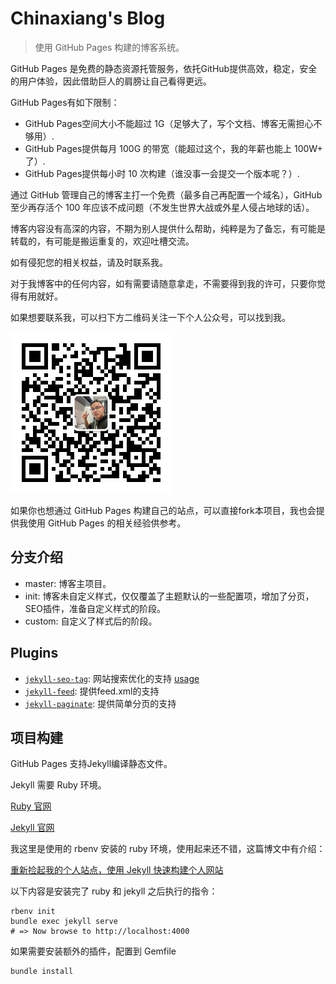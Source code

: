 # Chinaxiang's Blog

> 使用 GitHub Pages 构建的博客系统。

GitHub Pages 是免费的静态资源托管服务，依托GitHub提供高效，稳定，安全的用户体验，因此借助巨人的肩膀让自己看得更远。

GitHub Pages有如下限制：

- GitHub Pages空间大小不能超过 1G（足够大了，写个文档、博客无需担心不够用）.
- GitHub Pages提供每月 100G 的带宽（能超过这个，我的年薪也能上 100W+ 了）.
- GitHub Pages提供每小时 10 次构建（谁没事一会提交一个版本呢？）.

通过 GitHub 管理自己的博客主打一个免费（最多自己再配置一个域名），GitHub 至少再存活个 100 年应该不成问题（不发生世界大战或外星人侵占地球的话）。

博客内容没有高深的内容，不期为别人提供什么帮助，纯粹是为了备忘，有可能是转载的，有可能是搬运重复的，欢迎吐槽交流。

如有侵犯您的相关权益，请及时联系我。

对于我博客中的任何内容，如有需要请随意拿走，不需要得到我的许可，只要你觉得有用就好。

如果想要联系我，可以扫下方二维码关注一下个人公众号，可以找到我。

![](./qrcode.jpg)

如果你也想通过 GitHub Pages 构建自己的站点，可以直接fork本项目，我也会提供我使用 GitHub Pages 的相关经验供参考。

## 分支介绍

- master: 博客主项目。
- init: 博客未自定义样式，仅仅覆盖了主题默认的一些配置项，增加了分页，SEO插件，准备自定义样式的阶段。
- custom: 自定义了样式后的阶段。

## Plugins

- [`jekyll-seo-tag`](https://github.com/jekyll/jekyll-seo-tag): 网站搜索优化的支持 [usage](https://github.com/jekyll/jekyll-seo-tag#usage)
- [`jekyll-feed`](https://github.com/jekyll/jekyll-feed): 提供feed.xml的支持
- [`jekyll-paginate`](https://github.com/jekyll/jekyll-paginate): 提供简单分页的支持

## 项目构建

GitHub Pages 支持Jekyll编译静态文件。

Jekyll 需要 Ruby 环境。

[Ruby 官网](https://www.ruby-lang.org/zh_cn/)

[Jekyll 官网](https://jekyllrb.com/)


我这里是使用的 rbenv 安装的 ruby 环境，使用起来还不错，这篇博文中有介绍：

[重新捡起我的个人站点，使用 Jekyll 快速构建个人网站](https://huangyanxiang.com/2024/10/05/%E6%8D%A1%E8%B5%B7%E6%88%91%E7%9A%84%E4%B8%AA%E4%BA%BA%E7%AB%99%E7%82%B9-%E4%BD%BF%E7%94%A8GitHub%E6%9E%84%E5%BB%BA%E5%85%8D%E8%B4%B9%E7%9A%84%E5%8D%9A%E5%AE%A2%E7%BD%91%E7%AB%99.html)

以下内容是安装完了 ruby 和 jekyll 之后执行的指令：

```shell
rbenv init
bundle exec jekyll serve
# => Now browse to http://localhost:4000
```

如果需要安装额外的插件，配置到 Gemfile 

```shell
bundle install
```



